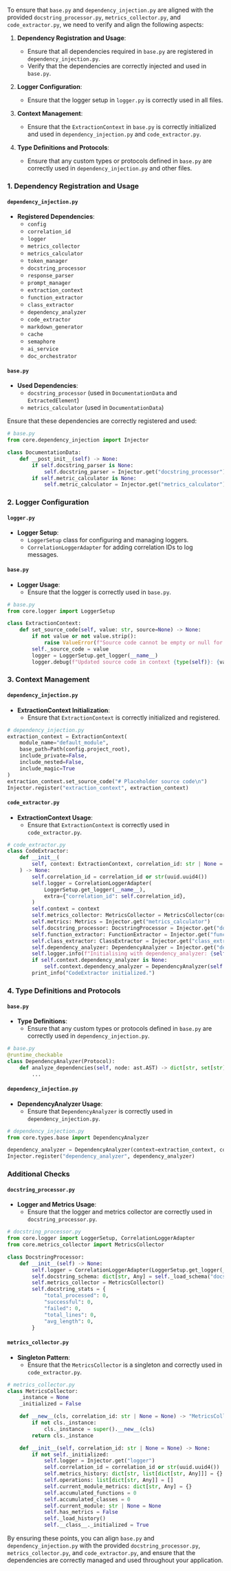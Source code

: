 To ensure that `base.py` and `dependency_injection.py` are aligned with the provided `docstring_processor.py`, `metrics_collector.py`, and `code_extractor.py`, we need to verify and align the following aspects:

1. **Dependency Registration and Usage**:
   - Ensure that all dependencies required in `base.py` are registered in `dependency_injection.py`.
   - Verify that the dependencies are correctly injected and used in `base.py`.

2. **Logger Configuration**:
   - Ensure that the logger setup in `logger.py` is correctly used in all files.

3. **Context Management**:
   - Ensure that the `ExtractionContext` in `base.py` is correctly initialized and used in `dependency_injection.py` and `code_extractor.py`.

4. **Type Definitions and Protocols**:
   - Ensure that any custom types or protocols defined in `base.py` are correctly used in `dependency_injection.py` and other files.

### 1. Dependency Registration and Usage

#### `dependency_injection.py`
- **Registered Dependencies**:
  - `config`
  - `correlation_id`
  - `logger`
  - `metrics_collector`
  - `metrics_calculator`
  - `token_manager`
  - `docstring_processor`
  - `response_parser`
  - `prompt_manager`
  - `extraction_context`
  - `function_extractor`
  - `class_extractor`
  - `dependency_analyzer`
  - `code_extractor`
  - `markdown_generator`
  - `cache`
  - `semaphore`
  - `ai_service`
  - `doc_orchestrator`

#### `base.py`
- **Used Dependencies**:
  - `docstring_processor` (used in `DocumentationData` and `ExtractedElement`)
  - `metrics_calculator` (used in `DocumentationData`)

Ensure that these dependencies are correctly registered and used:

```python
# base.py
from core.dependency_injection import Injector

class DocumentationData:
    def __post_init__(self) -> None:
        if self.docstring_parser is None:
            self.docstring_parser = Injector.get("docstring_processor")
        if self.metric_calculator is None:
            self.metric_calculator = Injector.get("metrics_calculator")
```

### 2. Logger Configuration

#### `logger.py`
- **Logger Setup**:
  - `LoggerSetup` class for configuring and managing loggers.
  - `CorrelationLoggerAdapter` for adding correlation IDs to log messages.

#### `base.py`
- **Logger Usage**:
  - Ensure that the logger is correctly used in `base.py`.

```python
# base.py
from core.logger import LoggerSetup

class ExtractionContext:
    def set_source_code(self, value: str, source=None) -> None:
        if not value or not value.strip():
            raise ValueError(f"Source code cannot be empty or null for {source}")
        self._source_code = value
        logger = LoggerSetup.get_logger(__name__)
        logger.debug(f"Updated source code in context {type(self)}: {value[:50]}...")
```

### 3. Context Management

#### `dependency_injection.py`
- **ExtractionContext Initialization**:
  - Ensure that `ExtractionContext` is correctly initialized and registered.

```python
# dependency_injection.py
extraction_context = ExtractionContext(
    module_name="default_module",
    base_path=Path(config.project_root),
    include_private=False,
    include_nested=False,
    include_magic=True
)
extraction_context.set_source_code("# Placeholder source code\n")
Injector.register("extraction_context", extraction_context)
```

#### `code_extractor.py`
- **ExtractionContext Usage**:
  - Ensure that `ExtractionContext` is correctly used in `code_extractor.py`.

```python
# code_extractor.py
class CodeExtractor:
    def __init__(
        self, context: ExtractionContext, correlation_id: str | None = None
    ) -> None:
        self.correlation_id = correlation_id or str(uuid.uuid4())
        self.logger = CorrelationLoggerAdapter(
            LoggerSetup.get_logger(__name__),
            extra={"correlation_id": self.correlation_id},
        )
        self.context = context
        self.metrics_collector: MetricsCollector = MetricsCollector(correlation_id=self.correlation_id)
        self.metrics: Metrics = Injector.get("metrics_calculator")
        self.docstring_processor: DocstringProcessor = Injector.get("docstring_processor")
        self.function_extractor: FunctionExtractor = Injector.get("function_extractor")
        self.class_extractor: ClassExtractor = Injector.get("class_extractor")
        self.dependency_analyzer: DependencyAnalyzer = Injector.get("dependency_analyzer")
        self.logger.info(f"Initialising with dependency_analyzer: {self.context.dependency_analyzer}")
        if self.context.dependency_analyzer is None:
            self.context.dependency_analyzer = DependencyAnalyzer(self.context)
        print_info("CodeExtractor initialized.")
```

### 4. Type Definitions and Protocols

#### `base.py`
- **Type Definitions**:
  - Ensure that any custom types or protocols defined in `base.py` are correctly used in `dependency_injection.py`.

```python
# base.py
@runtime_checkable
class DependencyAnalyzer(Protocol):
    def analyze_dependencies(self, node: ast.AST) -> dict[str, set[str]]:
        ...
```

#### `dependency_injection.py`
- **DependencyAnalyzer Usage**:
  - Ensure that `DependencyAnalyzer` is correctly used in `dependency_injection.py`.

```python
# dependency_injection.py
from core.types.base import DependencyAnalyzer

dependency_analyzer = DependencyAnalyzer(context=extraction_context, correlation_id=correlation_id)
Injector.register("dependency_analyzer", dependency_analyzer)
```

### Additional Checks

#### `docstring_processor.py`
- **Logger and Metrics Usage**:
  - Ensure that the logger and metrics collector are correctly used in `docstring_processor.py`.

```python
# docstring_processor.py
from core.logger import LoggerSetup, CorrelationLoggerAdapter
from core.metrics_collector import MetricsCollector

class DocstringProcessor:
    def __init__(self) -> None:
        self.logger = CorrelationLoggerAdapter(LoggerSetup.get_logger(__name__))
        self.docstring_schema: dict[str, Any] = self._load_schema("docstring_schema.json")
        self.metrics_collector = MetricsCollector()
        self.docstring_stats = {
            "total_processed": 0,
            "successful": 0,
            "failed": 0,
            "total_lines": 0,
            "avg_length": 0,
        }
```

#### `metrics_collector.py`
- **Singleton Pattern**:
  - Ensure that the `MetricsCollector` is a singleton and correctly used in `code_extractor.py`.

```python
# metrics_collector.py
class MetricsCollector:
    _instance = None
    _initialized = False

    def __new__(cls, correlation_id: str | None = None) -> "MetricsCollector":
        if not cls._instance:
            cls._instance = super().__new__(cls)
        return cls._instance

    def __init__(self, correlation_id: str | None = None) -> None:
        if not self._initialized:
            self.logger = Injector.get("logger")
            self.correlation_id = correlation_id or str(uuid.uuid4())
            self.metrics_history: dict[str, list[dict[str, Any]]] = {}
            self.operations: list[dict[str, Any]] = []
            self.current_module_metrics: dict[str, Any] = {}
            self.accumulated_functions = 0
            self.accumulated_classes = 0
            self.current_module: str | None = None
            self.has_metrics = False
            self._load_history()
            self.__class__._initialized = True
```

By ensuring these points, you can align `base.py` and `dependency_injection.py` with the provided `docstring_processor.py`, `metrics_collector.py`, and `code_extractor.py`, and ensure that the dependencies are correctly managed and used throughout your application.